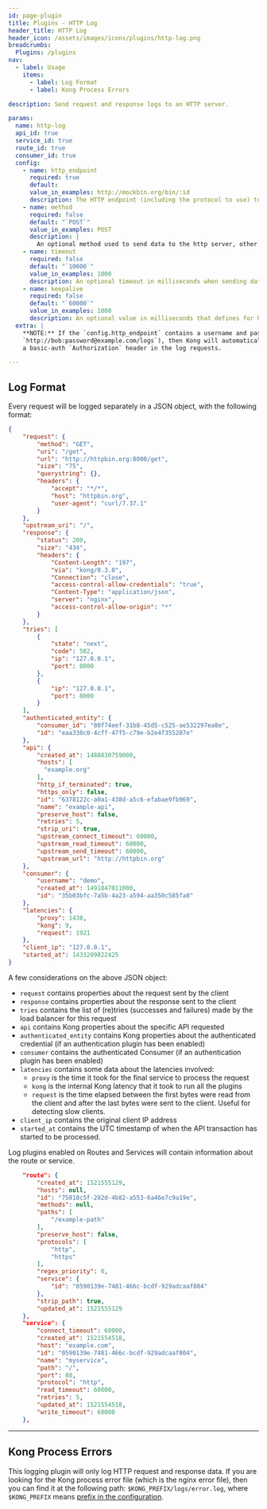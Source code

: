 ```yaml
---
id: page-plugin
title: Plugins - HTTP Log
header_title: HTTP Log
header_icon: /assets/images/icons/plugins/http-log.png
breadcrumbs:
  Plugins: /plugins
nav:
  - label: Usage
    items:
      - label: Log Format
      - label: Kong Process Errors

description: Send request and response logs to an HTTP server.

params:
  name: http-log
  api_id: true
  service_id: true
  route_id: true
  consumer_id: true
  config:
    - name: http_endpoint
      required: true
      default:
      value_in_examples: http://mockbin.org/bin/:id
      description: The HTTP endpoint (including the protocol to use) to which the data will be sent.
    - name: method
      required: false
      default: "`POST`"
      value_in_examples: POST
      description: |
        An optional method used to send data to the http server, other supported values are `PUT`, `PATCH`
    - name: timeout
      required: false
      default: "`10000`"
      value_in_examples: 1000
      description: An optional timeout in milliseconds when sending data to the upstream server
    - name: keepalive
      required: false
      default: "`60000`"
      value_in_examples: 1000
      description: An optional value in milliseconds that defines for how long an idle connection will live before being closed
  extra: |
    **NOTE:** If the `config.http_endpoint` contains a username and password (ex.
    `http://bob:password@example.com/logs`), then Kong will automatically include
    a basic-auth `Authorization` header in the log requests.

---
```


## Log Format

Every request will be logged separately in a JSON object, with the following format:

```json
{
    "request": {
        "method": "GET",
        "uri": "/get",
        "url": "http://httpbin.org:8000/get",
        "size": "75",
        "querystring": {},
        "headers": {
            "accept": "*/*",
            "host": "httpbin.org",
            "user-agent": "curl/7.37.1"
        }
    },
    "upstream_uri": "/",
    "response": {
        "status": 200,
        "size": "434",
        "headers": {
            "Content-Length": "197",
            "via": "kong/0.3.0",
            "Connection": "close",
            "access-control-allow-credentials": "true",
            "Content-Type": "application/json",
            "server": "nginx",
            "access-control-allow-origin": "*"
        }
    },
    "tries": [
        {
            "state": "next",
            "code": 502,
            "ip": "127.0.0.1",
            "port": 8000
        },
        {
            "ip": "127.0.0.1",
            "port": 8000
        }
    ],
    "authenticated_entity": {
        "consumer_id": "80f74eef-31b8-45d5-c525-ae532297ea8e",
        "id": "eaa330c0-4cff-47f5-c79e-b2e4f355207e"
    },
    "api": {
        "created_at": 1488830759000,
        "hosts": [
          "example.org"
        ],
        "http_if_terminated": true,
        "https_only": false,
        "id": "6378122c-a0a1-438d-a5c6-efabae9fb969",
        "name": "example-api",
        "preserve_host": false,
        "retries": 5,
        "strip_uri": true,
        "upstream_connect_timeout": 60000,
        "upstream_read_timeout": 60000,
        "upstream_send_timeout": 60000,
        "upstream_url": "http://httpbin.org"
    },
    "consumer": {
        "username": "demo",
        "created_at": 1491847011000,
        "id": "35b03bfc-7a5b-4a23-a594-aa350c585fa8"
    },
    "latencies": {
        "proxy": 1430,
        "kong": 9,
        "request": 1921
    },
    "client_ip": "127.0.0.1",
    "started_at": 1433209822425
}
```

A few considerations on the above JSON object:

* `request` contains properties about the request sent by the client
* `response` contains properties about the response sent to the client
* `tries` contains the list of (re)tries (successes and failures) made by the load balancer for this request
* `api` contains Kong properties about the specific API requested
* `authenticated_entity` contains Kong properties about the authenticated credential (if an authentication plugin has been enabled)
* `consumer` contains the authenticated Consumer (if an authentication plugin has been enabled)
* `latencies` contains some data about the latencies involved:
  * `proxy` is the time it took for the final service to process the request
  * `kong` is the internal Kong latency that it took to run all the plugins
  * `request` is the time elapsed between the first bytes were read from the client and after the last bytes were sent to the client. Useful for detecting slow clients.
* `client_ip` contains the original client IP address
* `started_at` contains the UTC timestamp of when the API transaction has started to be processed.

Log plugins enabled on Routes and Services will contain information about the route or service.

```json
    "route": {
        "created_at": 1521555129,
        "hosts": null,
        "id": "75818c5f-202d-4b82-a553-6a46e7c9a19e",
        "methods": null,
        "paths": [
            "/example-path"
        ],
        "preserve_host": false,
        "protocols": [
            "http",
            "https"
        ],
        "regex_priority": 0,
        "service": {
            "id": "0590139e-7481-466c-bcdf-929adcaaf804"
        },
        "strip_path": true,
        "updated_at": 1521555129
    },
    "service": {
        "connect_timeout": 60000,
        "created_at": 1521554518,
        "host": "example.com",
        "id": "0590139e-7481-466c-bcdf-929adcaaf804",
        "name": "myservice",
        "path": "/",
        "port": 80,
        "protocol": "http",
        "read_timeout": 60000,
        "retries": 5,
        "updated_at": 1521554518,
        "write_timeout": 60000
    },
```

----

## Kong Process Errors

This logging plugin will only log HTTP request and response data. If you are
looking for the Kong process error file (which is the nginx error file), then
you can find it at the following path:
`$KONG_PREFIX/logs/error.log`,
where `$KONG_PREFIX` means
[prefix in the configuration](/docs/{{site.data.kong_latest.release}}/configuration/#prefix).
